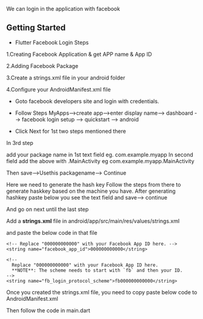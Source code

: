 We can login in the application with facebook

## Getting Started

- Flutter Facebook Login Steps

1.Creating Facebook Application & get APP name & App ID

2.Adding Facebook Package

3.Create a strings.xml file in your android folder

4.Configure your AndroidManifest.xml file

- Goto facebook developers site and login with credentials.

-   Follow Steps MyApps-->create app-->enter display name--> dashboard --> facebook login setup --> quickstart --> android

- Click Next for 1st two steps mentioned there

In 3rd step

add your package name in 1st text field eg. com.example.myapp In second field add the above with .MainActivity eg com.example.myapp.MainActivity

Then save-->Usethis packagename--> Continue

Here we need to generate the hash key Follow the steps from there to generate haskkey based on the machine you have. After generating hashkey paste below you see the text field and save--> continue

And go on next until the last step

Add a **strings.xml** file in android/app/src/main/res/values/strings.xml

and paste the below code in that file


```
<!-- Replace "000000000000" with your Facebook App ID here. -->
<string name="facebook_app_id">000000000000</string>

<!--
  Replace "000000000000" with your Facebook App ID here.
  **NOTE**: The scheme needs to start with `fb` and then your ID.
-->
<string name="fb_login_protocol_scheme">fb000000000000</string>
```

Once you created the strings.xml file, you need to copy paste below code to AndroidManifest.xml

Then follow the code in main.dart
